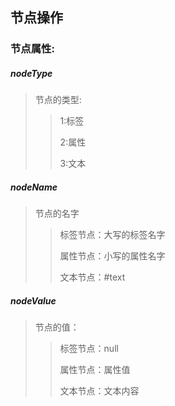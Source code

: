## 节点操作

### 节点属性:

##### nodeType

> 节点的类型:
>
> > 1:标签
> >
> > 2:属性
> >
> > 3:文本

##### nodeName

> 节点的名字
>
> > 标签节点：大写的标签名字
> >
> > 属性节点：小写的属性名字
> >
> > 文本节点：#text

##### nodeValue

> 节点的值：
>
> > 标签节点：null
> >
> > 属性节点：属性值
> >
> > 文本节点：文本内容